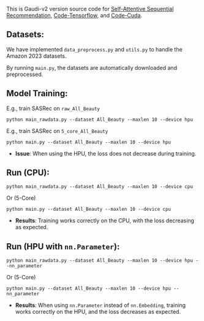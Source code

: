 This is Gaudi-v2 version source code for [Self-Attentive Sequential Recommendation](https://arxiv.org/abs/1808.09781), [Code-Tensorflow](https://github.com/kang205/SASRec), and [Code-Cuda](https://github.com/pmixer/SASRec.pytorch).

## Datasets:

We have implemented `data_preprocess.py` and `utils.py` to handle the Amazon 2023 datasets.

By running `main.py`, the datasets are automatically downloaded and preprocessed.


## Model Training:

E.g., train SASRec on `raw_All_Beauty`
```
python main_rawdata.py --dataset All_Beauty --maxlen 10 --device hpu
```

E.g., train SASRec on `5_core_All_Beauty`
```
python main.py --dataset All_Beauty --maxlen 10 --device hpu
```


- **Issue**: When using the HPU, the loss does not decrease during training.

## Run (CPU):
```
python main_rawdata.py --dataset All_Beauty --maxlen 10 --device cpu
```

Or (5-Core)
```
python main.py --dataset All_Beauty --maxlen 10 --device cpu
```

- **Results**: Training works correctly on the CPU, with the loss decreasing as expected.

## Run (HPU with `nn.Parameter`):
```
python main_rawdata.py --dataset All_Beauty --maxlen 10 --device hpu --nn_parameter
```

Or (5-Core)
```
python main.py --dataset All_Beauty --maxlen 10 --device hpu --nn_parameter
```
- **Results**: When using `nn.Parameter` instead of `nn.Embedding`, training works correctly on the HPU, and the loss decreases as expected.

